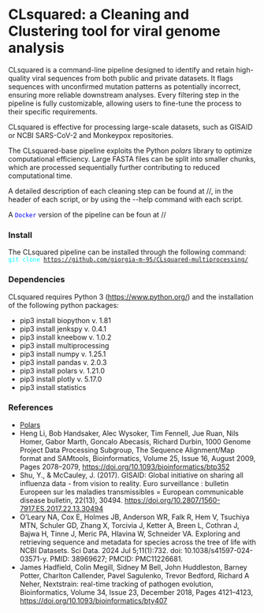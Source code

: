 # CLsquared: a Cleaning and Clustering tool for viral genome analysis

CLsquared is a command-line pipeline designed to identify and retain high-quality viral sequences from both public and private datasets. It flags sequences with unconfirmed mutation patterns as potentially incorrect, ensuring more reliable downstream analyses. Every filtering step in the pipeline is fully customizable, allowing users to fine-tune the process to their specific requirements.

CLsquared is effective for processing large-scale datasets, such as GISAID or NCBI SARS-CoV-2 and Monkeypox repositories. 

The CLsquared-base pipeline exploits the Python *polars* library to optimize computational efficiency. 
Large FASTA files can be split into smaller chunks, which are processed sequentially further contributing to reduced computational time.

A detailed description of each cleaning step can be found at //, in the header of each script, or by using the --help command with each script.

A <code style="color: blue">Docker</code> version of the pipeline can be foun at //

### Install

The CLsquared pipeline can be installed through the following command:
<code style="color: cyan">git clone https://github.com/giorgia-m-95/CLsquared-multiprocessing/</code>

### Dependencies

CLsquared requires Python 3 (https://www.python.org/) and the installation of the following python packages:

- pip3 install biopython v. 1.81
- pip3 install jenkspy v. 0.4.1
- pip3 install kneebow v. 1.0.2
- pip3 install multiprocessing
- pip3 install numpy v. 1.25.1
- pip3 install pandas v. 2.0.3
- pip3 install polars v. 1.21.0
- pip3 install plotly v. 5.17.0
- pip3 install statistics

### References

- [Polars](https://pola.rs/)
- Heng Li, Bob Handsaker, Alec Wysoker, Tim Fennell, Jue Ruan, Nils Homer, Gabor Marth, Goncalo Abecasis, Richard Durbin, 1000 Genome Project Data Processing Subgroup, The Sequence Alignment/Map format and SAMtools, Bioinformatics, Volume 25, Issue 16, August 2009, Pages 2078–2079, https://doi.org/10.1093/bioinformatics/btp352
- Shu, Y., & McCauley, J. (2017). GISAID: Global initiative on sharing all influenza data - from vision to reality. Euro surveillance : bulletin Europeen sur les maladies transmissibles = European communicable disease bulletin, 22(13), 30494. https://doi.org/10.2807/1560-7917.ES.2017.22.13.30494
- O’Leary NA, Cox E, Holmes JB, Anderson WR, Falk R, Hem V, Tsuchiya MTN, Schuler GD, Zhang X, Torcivia J, Ketter A, Breen L, Cothran J, Bajwa H, Tinne J, Meric PA, Hlavina W, Schneider VA. Exploring and retrieving sequence and metadata for species across the tree of life with NCBI Datasets. Sci Data. 2024 Jul 5;11(1):732. doi: 10.1038/s41597-024-03571-y. PMID: 38969627; PMCID: PMC11226681.
- James Hadfield, Colin Megill, Sidney M Bell, John Huddleston, Barney Potter, Charlton Callender, Pavel Sagulenko, Trevor Bedford, Richard A Neher, Nextstrain: real-time tracking of pathogen evolution, Bioinformatics, Volume 34, Issue 23, December 2018, Pages 4121–4123, https://doi.org/10.1093/bioinformatics/bty407
